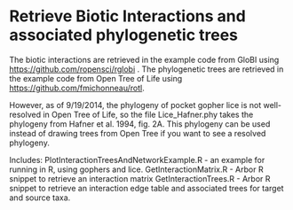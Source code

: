 Retrieve Biotic Interactions and associated phylogenetic trees
==========

The biotic interactions are retrieved in the example code from GloBI using https://github.com/ropensci/rglobi . The phylogenetic trees are retrieved in the example code from Open Tree of Life using https://github.com/fmichonneau/rotl.

However, as of 9/19/2014, the phylogeny of pocket gopher lice is not well-resolved in Open Tree of Life, so the file Lice_Hafner.phy takes the phylogeny from Hafner et al. 1994, fig. 2A. This phylogeny can be used instead of drawing trees from Open Tree if you want to see a resolved phylogeny.

Includes:
  PlotInteractionTreesAndNetworkExample.R - an example for running in R, using gophers and lice.
  GetInteractionMatrix.R - Arbor R snippet to retrieve an interaction matrix
  GetInteractionTrees.R - Arbor R snippet to retrieve an interaction edge table and associated trees for target and source taxa.

